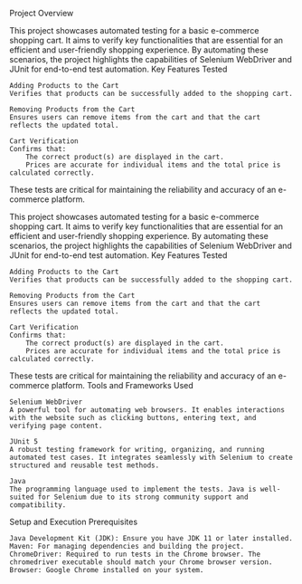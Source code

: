 Project Overview

This project showcases automated testing for a basic e-commerce shopping cart. It aims to verify key functionalities that are essential for an efficient and user-friendly shopping experience. By automating these scenarios, the project highlights the capabilities of Selenium WebDriver and JUnit for end-to-end test automation.
Key Features Tested

    Adding Products to the Cart
    Verifies that products can be successfully added to the shopping cart.

    Removing Products from the Cart
    Ensures users can remove items from the cart and that the cart reflects the updated total.

    Cart Verification
    Confirms that:
        The correct product(s) are displayed in the cart.
        Prices are accurate for individual items and the total price is calculated correctly.

These tests are critical for maintaining the reliability and accuracy of an e-commerce platform.


This project showcases automated testing for a basic e-commerce shopping cart. It aims to verify key functionalities that are essential for an efficient and user-friendly shopping experience. By automating these scenarios, the project highlights the capabilities of Selenium WebDriver and JUnit for end-to-end test automation.
Key Features Tested

    Adding Products to the Cart
    Verifies that products can be successfully added to the shopping cart.

    Removing Products from the Cart
    Ensures users can remove items from the cart and that the cart reflects the updated total.

    Cart Verification
    Confirms that:
        The correct product(s) are displayed in the cart.
        Prices are accurate for individual items and the total price is calculated correctly.

These tests are critical for maintaining the reliability and accuracy of an e-commerce platform.
Tools and Frameworks Used

    Selenium WebDriver
    A powerful tool for automating web browsers. It enables interactions with the website such as clicking buttons, entering text, and verifying page content.

    JUnit 5
    A robust testing framework for writing, organizing, and running automated test cases. It integrates seamlessly with Selenium to create structured and reusable test methods.

    Java
    The programming language used to implement the tests. Java is well-suited for Selenium due to its strong community support and compatibility.

Setup and Execution
Prerequisites

    Java Development Kit (JDK): Ensure you have JDK 11 or later installed.
    Maven: For managing dependencies and building the project.
    ChromeDriver: Required to run tests in the Chrome browser. The chromedriver executable should match your Chrome browser version.
    Browser: Google Chrome installed on your system.
